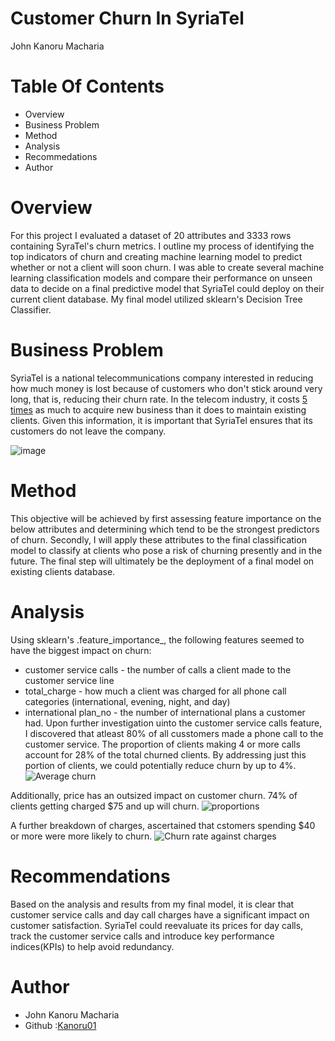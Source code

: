 # Customer Churn In SyriaTel
John Kanoru Macharia

# Table Of Contents
 - Overview
 - Business Problem
 - Method 
 - Analysis
 - Recommedations
 - Author
 
# Overview
For this project I evaluated a dataset of 20 attributes and 3333 rows containing SyraTel's churn metrics. I outline my process of identifying the top indicators of churn and creating machine learning model to predict whether or not a client will soon churn. I was able to create several machine learning classification models and compare their performance on unseen data to decide on a final predictive model that SyriaTel could deploy on their current client database. My final model utilized sklearn's Decision Tree Classifier.
 
# Business Problem 
SyriaTel is a national telecommunications company interested in reducing how much money is lost because of customers who don't stick around very long, that is, reducing their churn rate. In the telecom industry, it costs [5 times](https://towardsdatascience.com/customer-churn-in-telecom-segment-5e49356f39e50) as much to acquire new business than it does to maintain existing clients. Given this information, it is important that SyriaTel ensures that its customers do not leave the company.

![image](https://user-images.githubusercontent.com/104419109/182048311-7cb61b1a-4864-42c5-bdfa-51635c61de03.png)

# Method
This objective will be achieved by first assessing feature importance on the below attributes and determining which tend to be the strongest predictors of churn. Secondly, I will apply these attributes to the final classification model to classify at clients who pose a risk of churning presently and in the future. The final step will ultimately be the deployment of a final model on existing clients database.

# Analysis
Using sklearn's .feature_importance_, the following features seemed to have the biggest impact on churn:
 - customer service calls - the number of calls a client made to the customer service line
 - total_charge - how much a client was charged for all phone call categories (international, evening, night, and day)
 - international plan_no - the number of international plans a customer had.
Upon further investigation uinto the customer service calls feature, I discovered that atleast 80% of all cusstomers made a phone call to the customer service.
The proportion of clients making 4 or more calls account for 28% of the total churned clients. By addressing just this portion of clients, we could potentially reduce churn by up to 4%.
![Average churn](https://user-images.githubusercontent.com/104419109/182048723-22626f14-da9d-477b-b227-32edb71d11a8.png)

Additionally, price has an outsized impact on customer churn. 74% of clients getting charged $75 and up will churn.
![proportions](https://user-images.githubusercontent.com/104419109/182048804-55b51397-5afc-4527-be04-4dba27b9a757.png)

A further breakdown of charges, ascertained that cstomers spending $40 or more were more likely to churn.
![Churn rate against charges](https://user-images.githubusercontent.com/104419109/182048905-d3e3981a-fd60-4045-aeac-d49d6cde7d2b.png)

# Recommendations
Based on the analysis and results from my final model, it is clear that customer service calls and day call charges have a significant impact on customer satisfaction. SyriaTel could reevaluate its prices for day calls, track the customer service calls and introduce key performance indices(KPIs) to help avoid redundancy.

# Author
- John Kanoru Macharia
- Github :[Kanoru01](https://github.com/Kanoru01)
